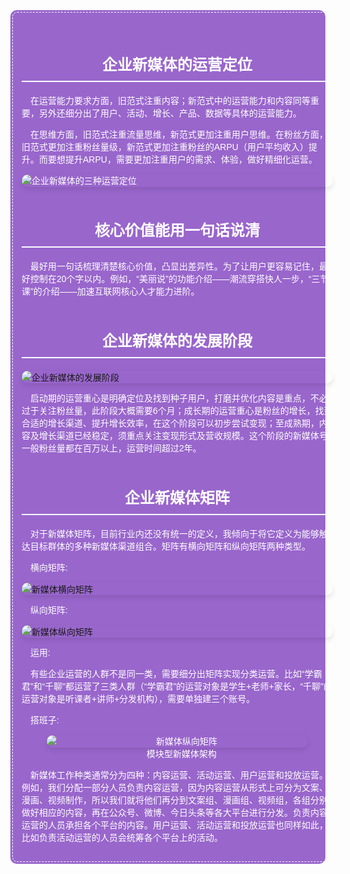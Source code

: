 <div style="position: relative; left: 50%; transform: translateX(-50%); width: 100%; box-sizing: border-box; margin: 0 0px; padding: 3px;">
<section style="background-image: url(https://cdn.yiban.io/article-background/424-1.jpg); background-size: contain; background-repeat: repeat; background:#9966CC; border-radius: 10px;padding: 3px;width: 100%;margin: 0 auto 3px;" ><section style="border-radius: 8px;border: 1px dashed #FDFEFD;padding: 1em;width: 100%;" >
<h2 style="color: #FFFFFF; font-family: 'Arial', sans-serif; font-size: 24px; font-weight: bold; text-align: center; margin-top: 50px; margin-bottom: 20px; border-bottom: 2px solid #FFFFFF; padding-bottom: 10px;">企业新媒体的运营定位</h2>
<p style="font-family: '新宋', sans-serif; text-indent: 1em;font-size: 14px;color: #FFFFFF;line-height: 20px;word-break: break-all;" >在运营能力要求方面，旧范式注重内容；新范式中的运营能力和内容同等重要，另外还细分出了用户、活动、增长、产品、数据等具体的运营能力。</p>
<p style="font-family: '新宋', sans-serif; text-indent: 1em;font-size: 14px;color: #FFFFFF;line-height: 20px;word-break: break-all;" >
在思维方面，旧范式注重流量思维，新范式更加注重用户思维。在粉丝方面，旧范式更加注重粉丝量级，新范式更加注重粉丝的ARPU（用户平均收入）提升。而要想提升ARPU，需要更加注重用户的需求、体验，做好精细化运营。</p>
<p style="font-family: '新宋', sans-serif; font-size: 14px;color: #FFFFFF;line-height: 20px;word-break: break-all;">
<img src="https://cdn.jsdelivr.net/gh/duanbiao2000/BlogGallery/picture/20240605172220.png" alt="企业新媒体的三种运营定位" style="display: block; margin-left: auto; margin-right: auto; max-width: 100%; height: auto; border-radius: 10px; box-shadow: 0 4px 8px rgba(0, 0, 0, 0.1); transition: transform 0.3s ease;">
</p>
<h2 style="color: #FFFFFF; font-family: 'Arial', sans-serif; font-size: 24px; font-weight: bold; text-align: center; margin-top: 50px; margin-bottom: 20px; border-bottom: 2px solid #FFFFFF; padding-bottom: 10px;">核心价值能用一句话说清</h2>
<p style="font-family: '新宋', sans-serif; text-indent: 1em;font-size: 14px;color: #FFFFFF;line-height: 20px;word-break: break-all;" >
最好用一句话梳理清楚核心价值，凸显出差异性。为了让用户更容易记住，最好控制在20个字以内。例如，“美丽说”的功能介绍——潮流穿搭快人一步，“三节课”的介绍——加速互联网核心人才能力进阶。</p>
<h2 style="color: #FFFFFF; font-family: 'Arial', sans-serif; font-size: 24px; font-weight: bold; text-align: center; margin-top: 50px; margin-bottom: 20px; border-bottom: 2px solid #FFFFFF; padding-bottom: 10px;">企业新媒体的发展阶段</h2>
<img src="https://cdn.jsdelivr.net/gh/duanbiao2000/BlogGallery/picture/20240605174018.png" alt="企业新媒体的发展阶段" style="display: block; margin-left: auto; margin-right: auto; max-width: 100%; height: auto; border-radius: 10px; box-shadow: 0 4px 8px rgba(0, 0, 0, 0.1); transition: transform 0.3s ease;"/>
<p style="font-family: '新宋', sans-serif; text-indent: 1em;font-size: 14px;color: #FFFFFF;line-height: 20px;word-break: break-all;" >
启动期的运营重心是明确定位及找到种子用户，打磨并优化内容是重点，不必过于关注粉丝量，此阶段大概需要6个月；成长期的运营重心是粉丝的增长，找到合适的增长渠道、提升增长效率，在这个阶段可以初步尝试变现；至成熟期，内容及增长渠道已经稳定，须重点关注变现形式及营收规模。这个阶段的新媒体号一般粉丝量都在百万以上，运营时间超过2年。</p>
<h2 style="color: #FFFFFF; font-family: 'Arial', sans-serif; font-size: 24px; font-weight: bold; text-align: center; margin-top: 50px; margin-bottom: 20px; border-bottom: 2px solid #FFFFFF; padding-bottom: 10px;">企业新媒体矩阵</h2>
<p style="font-family: '新宋', sans-serif; text-indent: 1em;font-size: 14px;color: #FFFFFF;line-height: 20px;word-break: break-all;" >
对于新媒体矩阵，目前行业内还没有统一的定义，我倾向于将它定义为能够触达目标群体的多种新媒体渠道组合。矩阵有横向矩阵和纵向矩阵两种类型。</p>
<p style="font-family: '新宋', sans-serif; text-indent: 1em;font-size: 14px;color: #FFFFFF;line-height: 20px;word-break: break-all;">横向矩阵:</p>
<img src="https://cdn.jsdelivr.net/gh/duanbiao2000/BlogGallery/picture/20240606111946.png" alt="新媒体横向矩阵" style="display: block; margin-left: auto; margin-right: auto; max-width: 100%; height: auto; border-radius: 10px; box-shadow: 0 4px 8px rgba(0, 0, 0, 0.1); transition: transform 0.3s ease;"/>
<p style="font-family: '新宋', sans-serif; text-indent: 1em;font-size: 14px;color: #FFFFFF;line-height: 20px;word-break: break-all;">纵向矩阵:</p>
<img src="https://cdn.jsdelivr.net/gh/duanbiao2000/BlogGallery/picture/20240606112349.png" alt="新媒体纵向矩阵" style="display: block; margin-left: auto; margin-right: auto; max-width: 100%; height: auto; border-radius: 10px; box-shadow: 0 4px 8px rgba(0, 0, 0, 0.1); transition: transform 0.3s ease;"/>
<p style="font-family: '新宋', sans-serif; text-indent: 1em;font-size: 14px;color: #FFFFFF;line-height: 20px;word-break: break-all;">运用:</p>
<p style="font-family: '新宋', sans-serif; text-indent: 1em;font-size: 14px;color: #FFFFFF;line-height: 20px;word-break: break-all;" >
有些企业运营的人群不是同一类，需要细分出矩阵实现分类运营。比如“学霸君”和“千聊”都运营了三类人群（“学霸君”的运营对象是学生+老师+家长，“千聊”的运营对象是听课者+讲师+分发机构），需要单独建三个账号。</p>
<div>
<p style="font-family: '新宋', sans-serif; text-indent: 1em;font-size: 14px;color: #FFFFFF;line-height: 20px;word-break: break-all;">搭班子:</p>
<figure style="text-align: center;font-family: '新宋', sans-serif; text-indent: 1em;font-size: 14px;color: #FFFFFF;line-height: 20px;word-break: break-all;">
<img src="https://cdn.jsdelivr.net/gh/duanbiao2000/BlogGallery/picture/20240606121430.png" alt="新媒体纵向矩阵" style="display: block; margin-left: auto; margin-right: auto; max-width: 100%; height: auto; border-radius: 10px; box-shadow: 0 4px 8px rgba(0, 0, 0, 0.1); transition: transform 0.3s ease;"/>
<figcaption>模块型新媒体架构</figcaption> </figure>
<p style="font-family: '新宋', sans-serif; text-indent: 1em;font-size: 14px;color: #FFFFFF;line-height: 20px;word-break: break-all;">新媒体工作种类通常分为四种：内容运营、活动运营、用户运营和投放运营。例如，我们分配一部分人员负责内容运营，因为内容运营从形式上可分为文案、漫画、视频制作，所以我们就将他们再分到文案组、漫画组、视频组，各组分别做好相应的内容，再在公众号、微博、今日头条等各大平台进行分发。负责内容运营的人员承担各个平台的内容。用户运营、活动运营和投放运营也同样如此，比如负责活动运营的人员会统筹各个平台上的活动。</p></div>

</section></section>
</div>





